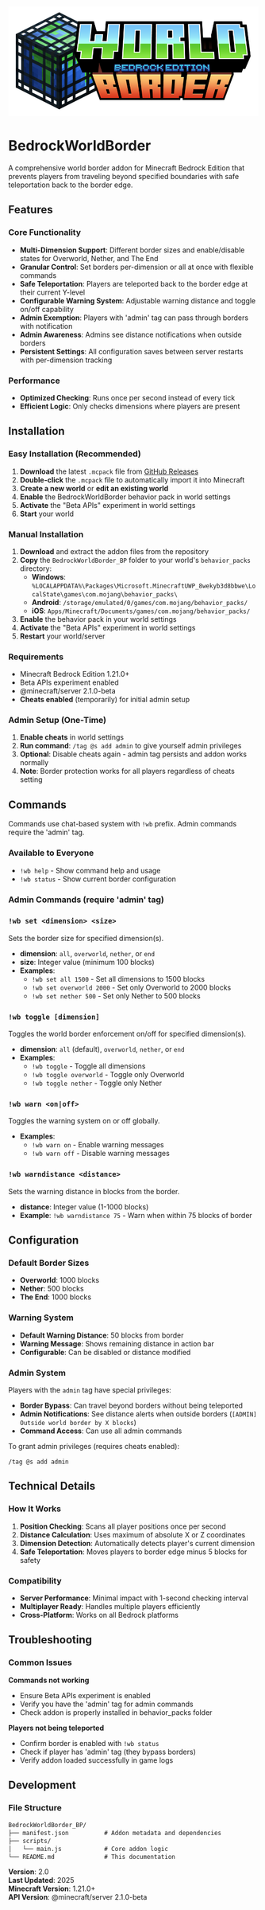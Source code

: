 ![BedrockWorldBorder](minecraft_title.png)

# BedrockWorldBorder

A comprehensive world border addon for Minecraft Bedrock Edition that prevents players from traveling beyond specified boundaries with safe teleportation back to the border edge.

## Features

### Core Functionality
- **Multi-Dimension Support**: Different border sizes and enable/disable states for Overworld, Nether, and The End
- **Granular Control**: Set borders per-dimension or all at once with flexible commands
- **Safe Teleportation**: Players are teleported back to the border edge at their current Y-level
- **Configurable Warning System**: Adjustable warning distance and toggle on/off capability
- **Admin Exemption**: Players with 'admin' tag can pass through borders with notification
- **Admin Awareness**: Admins see distance notifications when outside borders
- **Persistent Settings**: All configuration saves between server restarts with per-dimension tracking

### Performance
- **Optimized Checking**: Runs once per second instead of every tick
- **Efficient Logic**: Only checks dimensions where players are present

## Installation

### Easy Installation (Recommended)
1. **Download** the latest `.mcpack` file from [GitHub Releases](https://github.com/mygen/BedrockWorldBorder/releases)
2. **Double-click** the `.mcpack` file to automatically import it into Minecraft
3. **Create a new world** or **edit an existing world**
4. **Enable** the BedrockWorldBorder behavior pack in world settings
5. **Activate** the "Beta APIs" experiment in world settings
6. **Start** your world

### Manual Installation
1. **Download** and extract the addon files from the repository
2. **Copy** the `BedrockWorldBorder_BP` folder to your world's `behavior_packs` directory:
   - **Windows**: `%LOCALAPPDATA%\Packages\Microsoft.MinecraftUWP_8wekyb3d8bbwe\LocalState\games\com.mojang\behavior_packs\`
   - **Android**: `/storage/emulated/0/games/com.mojang/behavior_packs/`
   - **iOS**: `Apps/Minecraft/Documents/games/com.mojang/behavior_packs/`
3. **Enable** the behavior pack in your world settings
4. **Activate** the "Beta APIs" experiment in world settings
5. **Restart** your world/server

### Requirements
- Minecraft Bedrock Edition 1.21.0+
- Beta APIs experiment enabled
- @minecraft/server 2.1.0-beta
- **Cheats enabled** (temporarily) for initial admin setup

### Admin Setup (One-Time)
1. **Enable cheats** in world settings
2. **Run command**: `/tag @s add admin` to give yourself admin privileges
3. **Optional**: Disable cheats again - admin tag persists and addon works normally
4. **Note**: Border protection works for all players regardless of cheats setting

## Commands

Commands use chat-based system with `!wb` prefix. Admin commands require the 'admin' tag.

### Available to Everyone
- `!wb help` - Show command help and usage
- `!wb status` - Show current border configuration

### Admin Commands (require 'admin' tag)

### `!wb set <dimension> <size>`
Sets the border size for specified dimension(s).
- **dimension**: `all`, `overworld`, `nether`, or `end`
- **size**: Integer value (minimum 100 blocks)
- **Examples**: 
  - `!wb set all 1500` - Set all dimensions to 1500 blocks
  - `!wb set overworld 2000` - Set only Overworld to 2000 blocks
  - `!wb set nether 500` - Set only Nether to 500 blocks

### `!wb toggle [dimension]`
Toggles the world border enforcement on/off for specified dimension(s).
- **dimension**: `all` (default), `overworld`, `nether`, or `end`
- **Examples**:
  - `!wb toggle` - Toggle all dimensions
  - `!wb toggle overworld` - Toggle only Overworld
  - `!wb toggle nether` - Toggle only Nether

### `!wb warn <on|off>`
Toggles the warning system on or off globally.
- **Examples**:
  - `!wb warn on` - Enable warning messages
  - `!wb warn off` - Disable warning messages

### `!wb warndistance <distance>`
Sets the warning distance in blocks from the border.
- **distance**: Integer value (1-1000 blocks)
- **Example**: `!wb warndistance 75` - Warn when within 75 blocks of border

## Configuration

### Default Border Sizes
- **Overworld**: 1000 blocks
- **Nether**: 500 blocks  
- **The End**: 1000 blocks

### Warning System
- **Default Warning Distance**: 50 blocks from border
- **Warning Message**: Shows remaining distance in action bar
- **Configurable**: Can be disabled or distance modified

### Admin System
Players with the `admin` tag have special privileges:
- **Border Bypass**: Can travel beyond borders without being teleported
- **Admin Notifications**: See distance alerts when outside borders (`[ADMIN] Outside world border by X blocks`)
- **Command Access**: Can use all admin commands

To grant admin privileges (requires cheats enabled):
```
/tag @s add admin
```

## Technical Details

### How It Works
1. **Position Checking**: Scans all player positions once per second
2. **Distance Calculation**: Uses maximum of absolute X or Z coordinates
3. **Dimension Detection**: Automatically detects player's current dimension
4. **Safe Teleportation**: Moves players to border edge minus 5 blocks for safety

### Compatibility
- **Server Performance**: Minimal impact with 1-second checking interval
- **Multiplayer Ready**: Handles multiple players efficiently
- **Cross-Platform**: Works on all Bedrock platforms

## Troubleshooting

### Common Issues

**Commands not working**
- Ensure Beta APIs experiment is enabled
- Verify you have the 'admin' tag for admin commands
- Check addon is properly installed in behavior_packs folder

**Players not being teleported**
- Confirm border is enabled with `!wb status`
- Check if player has 'admin' tag (they bypass borders)
- Verify addon loaded successfully in game logs

## Development

### File Structure
```
BedrockWorldBorder_BP/
├── manifest.json          # Addon metadata and dependencies
├── scripts/
│   └── main.js            # Core addon logic
└── README.md              # This documentation
```

**Version**: 2.0  
**Last Updated**: 2025  
**Minecraft Version**: 1.21.0+  
**API Version**: @minecraft/server 2.1.0-beta